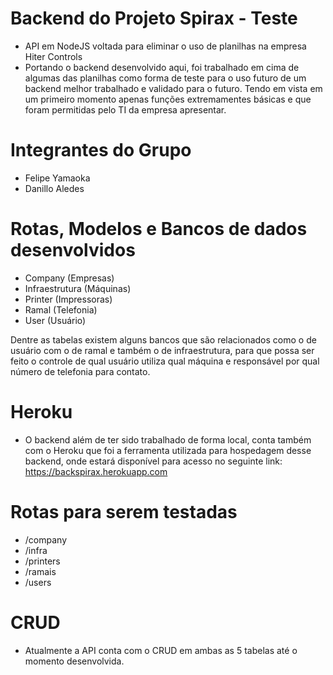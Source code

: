 # Backend do Projeto Spirax - Teste
- API em NodeJS voltada para eliminar o uso de planilhas na empresa Hiter Controls
- Portando o backend desenvolvido aqui, foi trabalhado em cima de algumas das planilhas como forma de teste para o uso futuro de um backend melhor trabalhado e validado para o futuro. Tendo em vista em um primeiro momento apenas funções extremamentes básicas e que foram permitidas pelo TI da empresa apresentar.

# Integrantes do Grupo
- Felipe Yamaoka
- Danillo Aledes

# Rotas, Modelos e Bancos de dados desenvolvidos
- Company (Empresas)
- Infraestrutura (Máquinas)
- Printer (Impressoras)
- Ramal (Telefonia)
- User (Usuário)

Dentre as tabelas existem alguns bancos que são relacionados como o de usuário com o de ramal e também o de infraestrutura, para que possa ser feito o controle de qual usuário utiliza qual máquina e responsável por qual número de telefonia para contato.

# Heroku
- O backend além de ter sido trabalhado de forma local, conta também com o Heroku que foi a ferramenta utilizada para hospedagem desse backend, onde estará disponível para acesso no seguinte link: https://backspirax.herokuapp.com

# Rotas para serem testadas
- /company
- /infra
- /printers
- /ramais
- /users

# CRUD
- Atualmente a API conta com o CRUD em ambas as 5 tabelas até o momento desenvolvida.
